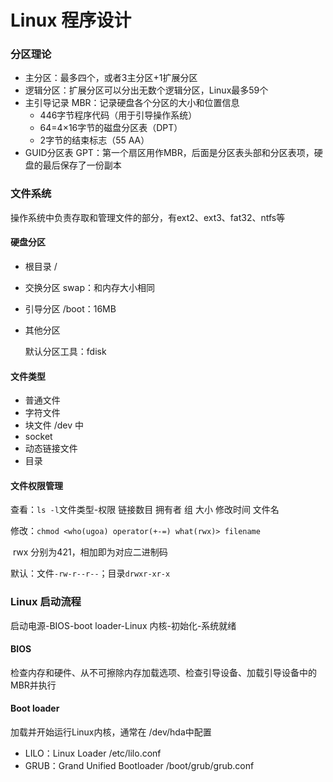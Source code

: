 # Linux 程序设计

### 分区理论

- 主分区：最多四个，或者3主分区+1扩展分区
- 逻辑分区：扩展分区可以分出无数个逻辑分区，Linux最多59个
- 主引导记录 MBR：记录硬盘各个分区的大小和位置信息
  - 446字节程序代码（用于引导操作系统）
  - 64=4×16字节的磁盘分区表（DPT）
  - 2字节的结束标志（55 AA）
- GUID分区表 GPT：第一个扇区用作MBR，后面是分区表头部和分区表项，硬盘的最后保存了一份副本

### 文件系统

操作系统中负责存取和管理文件的部分，有ext2、ext3、fat32、ntfs等

#### 硬盘分区

- 根目录 /

- 交换分区 swap：和内存大小相同

- 引导分区 /boot：16MB

- 其他分区

  默认分区工具：fdisk

#### 文件类型

- 普通文件
- 字符文件
- 块文件 /dev 中
- socket
- 动态链接文件
- 目录

#### 文件权限管理

查看：`ls -l`文件类型-权限 链接数目 拥有者 组 大小 修改时间 文件名

修改：`chmod <who(ugoa) operator(+-=) what(rwx)> filename`

​	rwx 分别为421，相加即为对应二进制码

默认：文件`-rw-r--r--`；目录`drwxr-xr-x`

### Linux 启动流程

启动电源-BIOS-boot loader-Linux 内核-初始化-系统就绪

#### BIOS

检查内存和硬件、从不可擦除内存加载选项、检查引导设备、加载引导设备中的MBR并执行

#### Boot loader

加载并开始运行Linux内核，通常在 /dev/hda中配置

- LILO：Linux Loader /etc/lilo.conf
- GRUB：Grand Unified Bootloader /boot/grub/grub.conf

